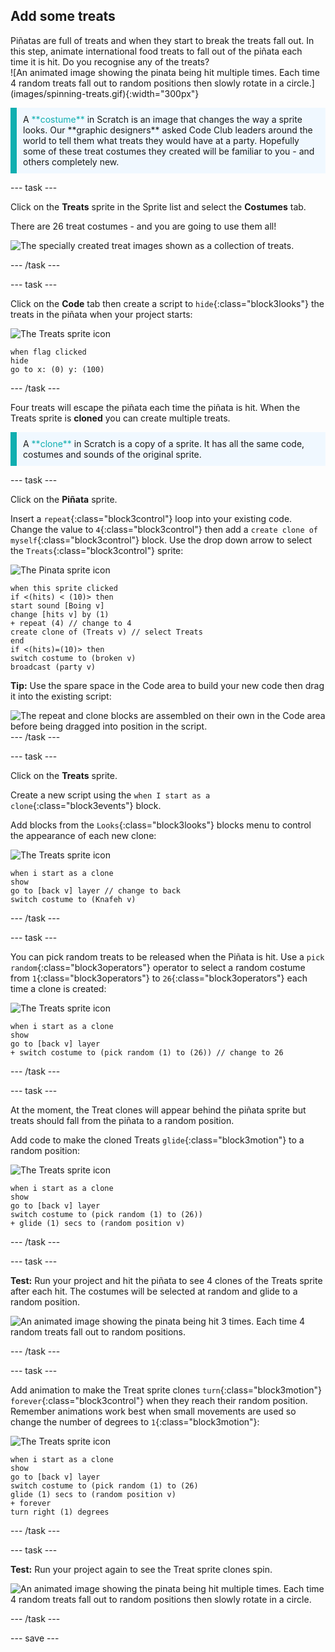 ## Add some treats

<div style="display: flex; flex-wrap: wrap">
<div style="flex-basis: 200px; flex-grow: 1; margin-right: 15px;">
Piñatas are full of treats and when they start to break the treats fall out. In this step, animate international food treats to fall out of the piñata each time it is hit. Do you recognise any of the treats?
</div>
<div>
![An animated image showing the pinata being hit multiple times. Each time 4 random treats fall out to random positions then slowly rotate in a circle.](images/spinning-treats.gif){:width="300px"}
</div>
</div>

<p style="border-left: solid; border-width:10px; border-color: #0faeb0; background-color: aliceblue; padding: 10px;">
A <span style="color: #0faeb0">**costume**</span> in Scratch is an image that changes the way a sprite looks. Our **graphic designers** asked Code Club leaders around the world to tell them what treats they would have at a party. Hopefully some of these treat costumes they created will be familiar to you - and others completely new.      
</p>

--- task ---

Click on the **Treats** sprite in the Sprite list and select the **Costumes** tab. 

There are 26 treat costumes - and you are going to use them all! 

![The specially created treat images shown as a collection of treats.](images/treats.png)

--- /task ---

--- task ---

Click on the **Code** tab then create a script to `hide`{:class="block3looks"} the treats in the piñata when your project starts:

![The Treats sprite icon](images/treats-sprite.png)

```blocks3
when flag clicked
hide
go to x: (0) y: (100)
```

--- /task ---

Four treats will escape the piñata each time the piñata is hit.  When the Treats sprite is **cloned** you can create multiple treats.

<p style="border-left: solid; border-width:10px; border-color: #0faeb0; background-color: aliceblue; padding: 10px;">
A <span style="color: #0faeb0">**clone**</span> in Scratch is a copy of a sprite. It has all the same code, costumes and sounds of the original sprite.      
</p>

--- task ---

Click on the **Piñata** sprite. 

Insert a `repeat`{:class="block3control"} loop into your existing code. Change the value to `4`{:class="block3control"} then add a `create clone of myself`{:class="block3control"} block. Use the drop down arrow to select the `Treats`{:class="block3control"} sprite:

![The Pinata sprite icon](images/pinata-sprite.png)

```blocks3
when this sprite clicked
if <(hits) < (10)> then
start sound [Boing v]
change [hits v] by (1)
+ repeat (4) // change to 4
create clone of (Treats v) // select Treats
end
if <(hits)=(10)> then
switch costume to (broken v)
broadcast (party v)
```

**Tip:** Use the spare space in the Code area to build your new code then drag it into the existing script:

![The repeat and clone blocks are assembled on their own in the Code area before being dragged into position in the script.](images/code-area.gif)
--- /task ---

--- task ---

Click on the **Treats** sprite.

Create a new script using the `when I start as a clone`{:class="block3events"} block. 

Add blocks from the `Looks`{:class="block3looks"} blocks menu to control the appearance of each new clone:

![The Treats sprite icon](images/treats-sprite.png)

```blocks3
when i start as a clone
show
go to [back v] layer // change to back
switch costume to (Knafeh v)
```

--- /task ---

--- task ---

You can pick random treats to be released when the Piñata is hit. Use a `pick random`{:class="block3operators"} operator to select a random costume from `1`{:class="block3operators"} to `26`{:class="block3operators"} each time a clone is created:

![The Treats sprite icon](images/treats-sprite.png)

```blocks3
when i start as a clone
show
go to [back v] layer 
+ switch costume to (pick random (1) to (26)) // change to 26
```

--- /task ---

--- task ---

At the moment, the Treat clones will appear behind the piñata sprite but treats should fall from the piñata to a random position. 

Add code to make the cloned Treats `glide`{:class="block3motion"} to a random position:

![The Treats sprite icon](images/treats-sprite.png)

```blocks3
when i start as a clone
show
go to [back v] layer
switch costume to (pick random (1) to (26))
+ glide (1) secs to (random position v) 
```

--- /task ---

--- task ---

**Test:** Run your project and hit the piñata to see 4 clones of the Treats sprite after each hit. The costumes will be selected at random and glide to a random position.

![An animated image showing the pinata being hit 3 times. Each time 4 random treats fall out to random positions.](images/four-treats.gif)

--- /task ---

--- task ---

Add animation to make the Treat sprite clones `turn`{:class="block3motion"} `forever`{:class="block3control"} when they reach their random position. Remember animations work best when small movements are used so change the number of degrees to `1`{:class="block3motion"}:

![The Treats sprite icon](images/treats-sprite.png)

```blocks3
when i start as a clone
show
go to [back v] layer
switch costume to (pick random (1) to (26)
glide (1) secs to (random position v) 
+ forever
turn right (1) degrees
```

--- /task ---

--- task ---

**Test:** Run your project again to see the Treat sprite clones spin.

![An animated image showing the pinata being hit multiple times. Each time 4 random treats fall out to random positions then slowly rotate in a circle.](images/spinning-treats.gif)

--- /task ---

--- save ---
